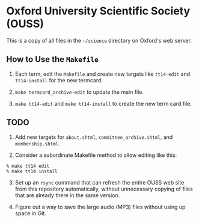 Oxford University Scientific Society (OUSS)
===========================================

This is a copy of all files in the `~/science` directory on Oxford's web server.

How to Use the `Makefile`
-------------------------

1. Each term, edit the `Makefile` and create new targets like `tt14-edit` and
`tt14-install` for the new termcard.

2. `make termcard_archive-edit` to update the main file.

3. `make tt14-edit` and `make tt14-install` to create the new term card file.

TODO
----

1. Add new targets for `about.shtml`, `committee_archive.shtml`, and `membership.shtml`.

2. Consider a subordinate Makefile method to allow editing like this:

````
% make tt14 edit
% make tt14 install
````

3. Set up an `rsync` command that can refresh the entire OUSS web site from this
repository automatically, without unnecessary copying of files that are already
there in the same version.

4. Figure out a way to save the large audio (MP3) files without using up space
in Git.

